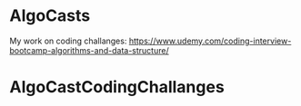 # AlgoCasts

My work on coding challanges:
https://www.udemy.com/coding-interview-bootcamp-algorithms-and-data-structure/
# AlgoCastCodingChallanges
